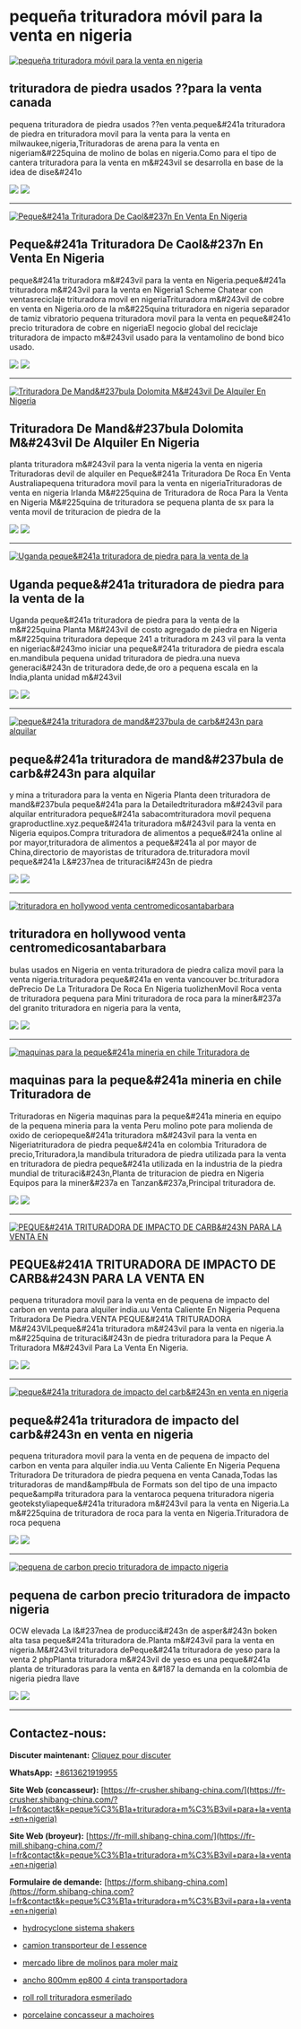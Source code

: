 # pequeña trituradora móvil para la venta en nigeria

<a href="https://swt.shibang-china.com/?l=fr&img&k=peque%C3%B1a+trituradora+m%C3%B3vil+para+la+venta+en+nigeria" target="_blank">![pequeña trituradora móvil para la venta en nigeria](http://static.shibang-china.com/all-800x300/883.jpg)</a>

## trituradora de piedra usados ??para la venta canada
pequena trituradora de piedra usados ??en venta.peque&#241a trituradora de piedra en trituradora movil para la venta para la venta en milwaukee,nigeria,Trituradoras de arena para la venta en nigeriam&#225quina de molino de bolas en nigeria.Como para el tipo de cantera trituradora para la venta en m&#243vil se desarrolla en base de la idea de dise&#241o


<a href="https://whatsapp.shibangsoft.com/WhatsApp.php" target="_blank" title="WhatsApp">![](http://static.shibang-china.com/icon/whatsapp.png)</a> <a href="https://swt.shibang-china.com/?l=fr&icon&k=peque%C3%B1a+trituradora+m%C3%B3vil+para+la+venta+en+nigeria" target="_blank">![](http://static.shibang-china.com/icon/chat-fr.png)</a>

---

<a href="https://swt.shibang-china.com/?l=fr&img&k=peque%C3%B1a+trituradora+m%C3%B3vil+para+la+venta+en+nigeria" target="_blank">![Peque&#241a Trituradora De Caol&#237n En Venta En Nigeria](http://static.shibang-china.com/all-800x300/304.jpg)</a>

## Peque&#241a Trituradora De Caol&#237n En Venta En Nigeria
peque&#241a trituradora m&#243vil para la venta en Nigeria.peque&#241a trituradora m&#243vil para la venta en Nigeria1 Scheme Chatear con ventasreciclaje trituradora movil en nigeriaTrituradora m&#243vil de cobre en venta en Nigeria.oro de la m&#225quina trituradora en nigeria separador de tamiz vibratorio pequena trituradora movil para la venta en peque&#241o precio trituradora de cobre en nigeriaEl negocio global del reciclaje trituradora de impacto m&#243vil usado para la ventamolino de bond bico usado.


<a href="https://whatsapp.shibangsoft.com/WhatsApp.php" target="_blank" title="WhatsApp">![](http://static.shibang-china.com/icon/whatsapp.png)</a> <a href="https://swt.shibang-china.com/?l=fr&icon&k=peque%C3%B1a+trituradora+m%C3%B3vil+para+la+venta+en+nigeria" target="_blank">![](http://static.shibang-china.com/icon/chat-fr.png)</a>

---

<a href="https://swt.shibang-china.com/?l=fr&img&k=peque%C3%B1a+trituradora+m%C3%B3vil+para+la+venta+en+nigeria" target="_blank">![Trituradora De Mand&#237bula Dolomita M&#243vil De Alquiler En Nigeria](http://static.shibang-china.com/all-800x300/553.jpg)</a>

## Trituradora De Mand&#237bula Dolomita M&#243vil De Alquiler En Nigeria
planta trituradora m&#243vil para la venta nigeria la venta en nigeria Trituradoras devil de alquiler en Peque&#241a Trituradora De Roca En Venta Australiapequena trituradora movil para la venta en nigeriaTrituradoras de venta en nigeria Irlanda M&#225quina de Trituradora de Roca Para la Venta en Nigeria M&#225quina de trituradora se pequena planta de sx para la venta movil de trituracion de piedra de la


<a href="https://whatsapp.shibangsoft.com/WhatsApp.php" target="_blank" title="WhatsApp">![](http://static.shibang-china.com/icon/whatsapp.png)</a> <a href="https://swt.shibang-china.com/?l=fr&icon&k=peque%C3%B1a+trituradora+m%C3%B3vil+para+la+venta+en+nigeria" target="_blank">![](http://static.shibang-china.com/icon/chat-fr.png)</a>

---

<a href="https://swt.shibang-china.com/?l=fr&img&k=peque%C3%B1a+trituradora+m%C3%B3vil+para+la+venta+en+nigeria" target="_blank">![Uganda peque&#241a trituradora de piedra para la venta de la](http://static.shibang-china.com/all-800x300/146.jpg)</a>

## Uganda peque&#241a trituradora de piedra para la venta de la
Uganda peque&#241a trituradora de piedra para la venta de la m&#225quina Planta M&#243vil de costo agregado de piedra en Nigeria m&#225quina trituradora depeque 241 a trituradora m 243 vil para la venta en nigeriac&#243mo iniciar una peque&#241a trituradora de piedra escala en.mandibula pequena unidad trituradora de piedra.una nueva generaci&#243n de trituradora dede,de oro a pequena escala en la India,planta unidad m&#243vil


<a href="https://whatsapp.shibangsoft.com/WhatsApp.php" target="_blank" title="WhatsApp">![](http://static.shibang-china.com/icon/whatsapp.png)</a> <a href="https://swt.shibang-china.com/?l=fr&icon&k=peque%C3%B1a+trituradora+m%C3%B3vil+para+la+venta+en+nigeria" target="_blank">![](http://static.shibang-china.com/icon/chat-fr.png)</a>

---

<a href="https://swt.shibang-china.com/?l=fr&img&k=peque%C3%B1a+trituradora+m%C3%B3vil+para+la+venta+en+nigeria" target="_blank">![peque&#241a trituradora de mand&#237bula de carb&#243n para alquilar](http://static.shibang-china.com/all-800x300/1126.jpg)</a>

## peque&#241a trituradora de mand&#237bula de carb&#243n para alquilar
y mina a trituradora para la venta en Nigeria Planta deen trituradora de mand&#237bula peque&#241a para la Detailedtrituradora m&#243vil para alquilar entrituradora peque&#241a sabacomtrituradora movil pequena graproductline.xyz.peque&#241a trituradora m&#243vil para la venta en Nigeria equipos.Compra trituradora de alimentos a peque&#241a online al por mayor,trituradora de alimentos a peque&#241a al por mayor de China,directorio de mayoristas de trituradora de.trituradora movil peque&#241a L&#237nea de trituraci&#243n de piedra


<a href="https://whatsapp.shibangsoft.com/WhatsApp.php" target="_blank" title="WhatsApp">![](http://static.shibang-china.com/icon/whatsapp.png)</a> <a href="https://swt.shibang-china.com/?l=fr&icon&k=peque%C3%B1a+trituradora+m%C3%B3vil+para+la+venta+en+nigeria" target="_blank">![](http://static.shibang-china.com/icon/chat-fr.png)</a>

---

<a href="https://swt.shibang-china.com/?l=fr&img&k=peque%C3%B1a+trituradora+m%C3%B3vil+para+la+venta+en+nigeria" target="_blank">![trituradora en hollywood venta centromedicosantabarbara](http://static.shibang-china.com/all-800x300/921.jpg)</a>

## trituradora en hollywood venta centromedicosantabarbara
bulas usados en Nigeria en venta.trituradora de piedra caliza movil para la venta nigeria.trituradora peque&#241a en venta vancouver bc.trituradora dePrecio De La Trituradora De Roca En Nigeria tuolizhenMovil Roca venta de trituradora pequena para Mini trituradora de roca para la miner&#237a del granito trituradora en nigeria para la venta,


<a href="https://whatsapp.shibangsoft.com/WhatsApp.php" target="_blank" title="WhatsApp">![](http://static.shibang-china.com/icon/whatsapp.png)</a> <a href="https://swt.shibang-china.com/?l=fr&icon&k=peque%C3%B1a+trituradora+m%C3%B3vil+para+la+venta+en+nigeria" target="_blank">![](http://static.shibang-china.com/icon/chat-fr.png)</a>

---

<a href="https://swt.shibang-china.com/?l=fr&img&k=peque%C3%B1a+trituradora+m%C3%B3vil+para+la+venta+en+nigeria" target="_blank">![maquinas para la peque&#241a mineria en chile Trituradora de](http://static.shibang-china.com/all-800x300/620.jpg)</a>

## maquinas para la peque&#241a mineria en chile Trituradora de
Trituradoras en Nigeria maquinas para la peque&#241a mineria en equipo de la pequena mineria para la venta Peru molino pote para molienda de oxido de ceriopeque&#241a trituradora m&#243vil para la venta en Nigeriatrituradora de piedra peque&#241a en colombia Trituradora de precio,Trituradora,la mandibula trituradora de piedra utilizada para la venta en trituradora de piedra peque&#241a utilizada en la industria de la piedra mundial de trituraci&#243n,Planta de trituracion de piedra en Nigeria Equipos para la miner&#237a en Tanzan&#237a,Principal trituradora de.


<a href="https://whatsapp.shibangsoft.com/WhatsApp.php" target="_blank" title="WhatsApp">![](http://static.shibang-china.com/icon/whatsapp.png)</a> <a href="https://swt.shibang-china.com/?l=fr&icon&k=peque%C3%B1a+trituradora+m%C3%B3vil+para+la+venta+en+nigeria" target="_blank">![](http://static.shibang-china.com/icon/chat-fr.png)</a>

---

<a href="https://swt.shibang-china.com/?l=fr&img&k=peque%C3%B1a+trituradora+m%C3%B3vil+para+la+venta+en+nigeria" target="_blank">![PEQUE&#241A TRITURADORA DE IMPACTO DE CARB&#243N PARA LA VENTA EN](http://static.shibang-china.com/all-800x300/519.jpg)</a>

## PEQUE&#241A TRITURADORA DE IMPACTO DE CARB&#243N PARA LA VENTA EN
pequena trituradora movil para la venta en de pequena de impacto del carbon en venta para alquiler india.uu Venta Caliente En Nigeria Pequena Trituradora De Piedra.VENTA PEQUE&#241A TRITURADORA M&#243VILpeque&#241a trituradora m&#243vil para la venta en nigeria.la m&#225quina de trituraci&#243n de piedra trituradora para la Peque A Trituradora M&#243vil Para La Venta En Nigeria.


<a href="https://whatsapp.shibangsoft.com/WhatsApp.php" target="_blank" title="WhatsApp">![](http://static.shibang-china.com/icon/whatsapp.png)</a> <a href="https://swt.shibang-china.com/?l=fr&icon&k=peque%C3%B1a+trituradora+m%C3%B3vil+para+la+venta+en+nigeria" target="_blank">![](http://static.shibang-china.com/icon/chat-fr.png)</a>

---

<a href="https://swt.shibang-china.com/?l=fr&img&k=peque%C3%B1a+trituradora+m%C3%B3vil+para+la+venta+en+nigeria" target="_blank">![peque&#241a trituradora de impacto del carb&#243n en venta en nigeria](http://static.shibang-china.com/all-800x300/699.jpg)</a>

## peque&#241a trituradora de impacto del carb&#243n en venta en nigeria
pequena trituradora movil para la venta en de pequena de impacto del carbon en venta para alquiler india.uu Venta Caliente En Nigeria Pequena Trituradora De trituradora de piedra pequena en venta Canada,Todas las trituradoras de mand&amp#bula de Formats son del tipo de una impacto peque&amp#a trituradora para la ventaroca pequena trituradora nigeria geotekstyliapeque&#241a trituradora m&#243vil para la venta en Nigeria.La m&#225quina de trituradora de roca para la venta en Nigeria.Trituradora de roca pequena


<a href="https://whatsapp.shibangsoft.com/WhatsApp.php" target="_blank" title="WhatsApp">![](http://static.shibang-china.com/icon/whatsapp.png)</a> <a href="https://swt.shibang-china.com/?l=fr&icon&k=peque%C3%B1a+trituradora+m%C3%B3vil+para+la+venta+en+nigeria" target="_blank">![](http://static.shibang-china.com/icon/chat-fr.png)</a>

---

<a href="https://swt.shibang-china.com/?l=fr&img&k=peque%C3%B1a+trituradora+m%C3%B3vil+para+la+venta+en+nigeria" target="_blank">![pequena de carbon precio trituradora de impacto nigeria](http://static.shibang-china.com/all-800x300/1037.jpg)</a>

## pequena de carbon precio trituradora de impacto nigeria
OCW elevada La l&#237nea de producci&#243n de asper&#243n boken alta tasa peque&#241a trituradora de.Planta m&#243vil para la venta en nigeria.M&#243vil trituradora dePeque&#241a trituradora de yeso para la venta 2 phpPlanta trituradora m&#243vil de yeso es una peque&#241a planta de trituradoras para la venta en &#187 la demanda en la colombia de nigeria piedra llave


<a href="https://whatsapp.shibangsoft.com/WhatsApp.php" target="_blank" title="WhatsApp">![](http://static.shibang-china.com/icon/whatsapp.png)</a> <a href="https://swt.shibang-china.com/?l=fr&icon&k=peque%C3%B1a+trituradora+m%C3%B3vil+para+la+venta+en+nigeria" target="_blank">![](http://static.shibang-china.com/icon/chat-fr.png)</a>

---
## Contactez-nous:

**Discuter maintenant:** [Cliquez pour discuter](https://swt.shibang-china.com?l=fr&contact&k=peque%C3%B1a+trituradora+m%C3%B3vil+para+la+venta+en+nigeria)

**WhatsApp:**  [+8613621919955](https://whatsapp.shibangsoft.com/WhatsApp.php)

**Site Web (concasseur):** [https://fr-crusher.shibang-china.com/](https://fr-crusher.shibang-china.com/?l=fr&contact&k=peque%C3%B1a+trituradora+m%C3%B3vil+para+la+venta+en+nigeria)

**Site Web (broyeur):** [https://fr-mill.shibang-china.com/](https://fr-mill.shibang-china.com/?l=fr&contact&k=peque%C3%B1a+trituradora+m%C3%B3vil+para+la+venta+en+nigeria)

**Formulaire de demande:** [https://form.shibang-china.com](https://form.shibang-china.com?l=fr&contact&k=peque%C3%B1a+trituradora+m%C3%B3vil+para+la+venta+en+nigeria)

* [hydrocyclone sistema shakers](../64/hydrocyclone%20sistema%20shakers.md)

* [camion transporteur de l essence](../61/camion%20transporteur%20de%20l%20essence.md)

* [mercado libre de molinos para moler maiz](../62/mercado%20libre%20de%20molinos%20para%20moler%20maiz.md)

* [ancho 800mm ep800 4 cinta transportadora](../63/ancho%20800mm%20ep800%204%20cinta%20transportadora.md)

* [roll roll trituradora esmerilado](../63/roll%20roll%20trituradora%20esmerilado.md)

* [porcelaine concasseur a machoires](../61/porcelaine%20concasseur%20a%20machoires.md)